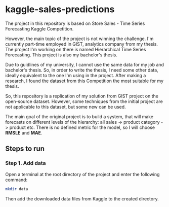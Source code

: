 # kaggle-sales-predictions

The project in this repository is based on Store Sales - Time Series Forecasting Kaggle Competition.

However, the main topic of the project is not winning the challenge. I'm currently part-time employed in GIST, analytics company from my thesis. The project I'm working on there is named Hierarchical Time Series Forecasting. This project is also my bachelor's thesis.

Due to guidlines of my university, I cannot use the same data for my job and bachelor's thesis. So, in order to write the thesis, I need some other data, ideally equivalent to the one I'm using in the project. After making a research, I found the dataset from this Competition the most suitable for my thesis.

So, this repository is a replication of my solution from GIST project on the open-source dataset. However, some techniques from the initial project are not applicable to this dataset, but some new can be used.

The main goal of the original project is to build a system, that will make forecasts on different levels of the hierarchy: all sales -> product category -> product etc. There is no defined metric for the model, so I will choose <b>RMSLE</b> and <b>MAE</b>.

## Steps to run

### Step 1. Add data

Open a terminal at the root directory of the project and enter the following command:

```sh
mkdir data
```

Then add the downloaded data files from Kaggle to the created directory.
